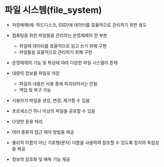 # 파일 시스템(file_system)
* 저장매체(예: 하드디스크, SSD)에 데이터를 효율적으로 관리하기 위한 용도
* 컴퓨팅을 위한 파일들을 관리하는 운영체제의 한 부분
    * 파일에 데이터를 효율적으로 읽고 쓰기 위해 구현
    * 파일들을 효율적으로 관리하기 위해 구현
* 운영체제의 기능 및 특성에 따라 다양한 파일 시스템이 존재

* 대량의 정보를 파일로 저장
	* 파일의 내용은 사용 중에 파괴되어서는 안됨
	* 백업 및 복구 가능
* 사용자가 파일을 생성, 변경, 제거할 수 있음
* 프로세스간 하나 이상의 파일을 공유할 수 있음
* 다양한 응용 처리
* 여러 종류의 접근 제어 방법을 제공
* 물리적 이름이 아닌 기호형(문자) 이름을 사용하여 참조할 수 있도록 장치의 독립성을 제공
* 정보의 암호화 및 해독 기능 제공
